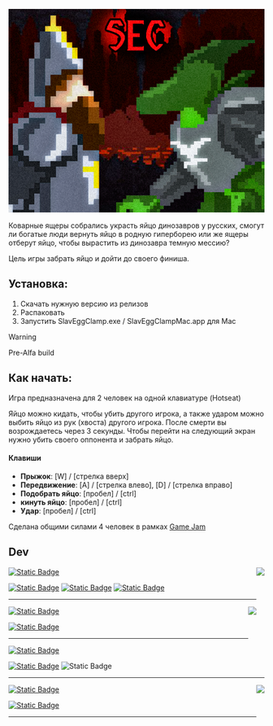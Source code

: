 ![image](/SEC.png)

Коварные ящеры собрались украсть яйцо динозавров у русских, смогут ли богатые люди вернуть яйцо в родную гиперборею или же ящеры отберут яйцо, чтобы вырастить из динозавра темную мессию?

Цель игры забрать яйцо и дойти до своего финиша.

## Установка:

1. Скачать нужную версию из релизов
2. Распаковать
3. Запустить SlavEggClamp.exe / SlavEggClampMac.app для Mac

> [!WARNING]
> 
> Pre-Alfa build

## Как начать:

Игра предназначена для 2 человек на одной клавиатуре (Hotseat)

Яйцо можно кидать, чтобы убить другого игрока​, а также ударом можно выбить яйцо из рук (хвоста) другого игрока​. После смерти вы возрождаетесь через 3 секунды.
Чтобы перейти на следующий экран  нужно убить своего оппонента и забрать яйцо.
#### Клавиши
- **Прыжок**: [W] / [стрелка вверх]
- **Передвижение**: [A] / [стрелка влево], [D] / [стрелка вправо]
- **Подобрать яйцо**: [пробел] / [ctrl]
-  **кинуть яйцо**: [пробел] / [ctrl]
- **Удар**: [пробел] / [ctrl]


Сделана общими силами 4 человек в рамках [Game Jam](https://itch.io/jam/reactor-jam)

## Dev

<a href="https://t.me/MrCroller"><img align="right" src="https://avatars.githubusercontent.com/u/58171847?v=4" height="90" frameBorder="0" class="giphy-embed" allowFullScreen></img></p>

[![Static Badge](https://img.shields.io/badge/Game_Developer-Mr.Croller-black?style=for-the-badge&labelColor=%23513B77&color=%230D1117)](https://github.com/MrCroller)

[![Static Badge](https://img.shields.io/badge/unity-black?style=flat-square&logo=unity&link=https%3A%2F%2Funity.com)](https://unity.com)
[![Static Badge](https://img.shields.io/badge/C%23-p?style=flat-square&color=%23682178&link=https%3A%2F%2Flearn.microsoft.com%2Fru-ru%2Fdotnet%2Fcsharp%2F)](https://learn.microsoft.com/ru-ru/dotnet/csharp/)
[![Static Badge](https://img.shields.io/badge/Visual_Studio-purple?style=flat-square&logo=visualstudio&logoColor=%23CE98FA&color=%23513B77)](https://visualstudio.microsoft.com/ru/)

______________________________________________________________________________________________________________________________________________________________

<a href="https://discordapp.com/users/275344786209243137/"><img align="right" src="https://avatars.githubusercontent.com/u/116684700?v=4" height="90" frameBorder="0" class="giphy-embed" allowFullScreen></img></p>

[![Static Badge](https://img.shields.io/badge/Game_Designer-Admiral4Header-black?style=for-the-badge&labelColor=F40C36&color=%230D1117)](https://github.com/Admiral4Header)

[![Static Badge](https://img.shields.io/badge/unity-black?style=flat-square&logo=unity&link=https%3A%2F%2Funity.com)](https://unity.com)


______________________________________________________________________________________________________________________________________________________________

[![Static Badge](https://img.shields.io/badge/Art-ces__calasss-black?style=for-the-badge&labelColor=efd09b&color=%230D1117)](https://t.me/ces_calasss)

[![Static Badge](https://img.shields.io/badge/unity-black?style=flat-square&logo=unity&link=https%3A%2F%2Funity.com)](https://unity.com)
![Static Badge](https://img.shields.io/badge/PotiPoti-black?style=flat-square&color=%23F9E200)


______________________________________________________________________________________________________________________________________________________________

<a href="https://vk.com/zhora_granzh"><img align="right" src="https://sun9-18.userapi.com/impg/2yVeCxOFSNhquDM4u0wf-dT38MSUaxrCVubXYQ/yL1UKYib4TY.jpg?size=2160x2160&quality=96&sign=57dfa3768595c7d45ab6607e42561df4&type=album" height="90" frameBorder="0" class="giphy-embed" allowFullScreen></img></p>

[![Static Badge](https://img.shields.io/badge/Sound_Designer-Granzh-black?style=for-the-badge&labelColor=f0cfe0&color=%230D1117)](https://vk.com/zhora_granzh)

[![Static Badge](https://img.shields.io/badge/Logic_Pro-black?style=flat-square&logo=apple&color=1B1B1D)](https://www.apple.com/logic-pro/)

---

  <!--

## Dev

Role Left =>
[![Static Badge](https://img.shields.io/badge/Game_Developer-Mr.Croller-black?style=for-the-badge&labelColor=%23513B77&color=%230D1117)](https://github.com/MrCroller)
[![Static Badge](https://img.shields.io/badge/Game_Designer-Admiral4Header-black?style=for-the-badge&labelColor=F40C36&color=%230D1117)](https://github.com/Admiral4Header)
[![Static Badge](https://img.shields.io/badge/Art-ces__calasss-black?style=for-the-badge&labelColor=efd09b&color=%230D1117)](https://t.me/ces_calasss)
[![Static Badge](https://img.shields.io/badge/Sound_Designer-Granzh-black?style=for-the-badge&labelColor=f0cfe0&color=%230D1117)](https://vk.com/zhora_granzh)

Name Left =>
[![Static Badge](https://img.shields.io/badge/Mr.Croller-Game_Developer-black?style=for-the-badge&labelColor=%230D1117&color=%23513B77)](https://github.com/MrCroller)
[![Static Badge](https://img.shields.io/badge/Admiral4Header-Game_Designer-black?style=for-the-badge&labelColor=%230D1117&color=f40c36)](https://github.com/Admiral4Header)
[![Static Badge](https://img.shields.io/badge/ces__calasss-Art-black?style=for-the-badge&labelColor=%230D1117&color=%23EFD09B)](https://t.me/ces_calasss)
[![Static Badge](https://img.shields.io/badge/Granzh-Sound_Designer-black?style=for-the-badge&labelColor=%230D1117&color=%23F0CFE0)](https://vk.com/zhora_granzh)

#### Tools

[![Static Badge](https://img.shields.io/badge/C%23-p?style=flat-square&color=%23682178&link=https%3A%2F%2Flearn.microsoft.com%2Fru-ru%2Fdotnet%2Fcsharp%2F)](https://learn.microsoft.com/ru-ru/dotnet/csharp/)
[![Static Badge](https://img.shields.io/badge/unity-black?style=flat-square&logo=unity&link=https%3A%2F%2Funity.com)](https://unity.com)
[![Static Badge](https://img.shields.io/badge/Visual_Studio-purple?style=flat-square&logo=visualstudio&logoColor=%23CE98FA&color=%23513B77)](https://unity.com)
[![Static Badge](https://img.shields.io/badge/Logic_Pro-black?style=flat-square&logo=apple&color=1B1B1D)](https://www.apple.com/logic-pro/)

  -->
